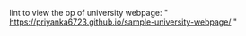 lint to view the op of university webpage:  " https://priyanka6723.github.io/sample-university-webpage/ "
